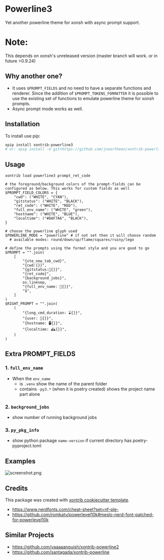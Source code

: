# Powerline3
Yet another powerline theme for xonsh with async prompt support. 

# Note: 
This depends on xonsh's unreleased version (master branch will work. or in future >0.9.24)

## Why another one?

- It uses `$PROMPT_FIELDS` and no need to have a separate functions and renderer. 
  Since the addition of `$PROMPT_TOKENS_FORMATTER` it is possible to use the existing 
  set of functions to emulate powerline theme for xonsh prompts.
- Async prompt mode works as well. 

## Installation

To install use pip:

``` bash
xpip install xontrib-powerline3
# or: xpip install -U git+https://github.com/jnoortheen/xontrib-powerline3
```

## Usage

``` xsh
xontrib load powerline3 prompt_ret_code

# the foreground/background colors of the prompt-fields can be configured as below. This works for custom fields as well
$PROMPT_FIELD_COLORS = {
    "cwd": ("WHITE", "CYAN"),
    "gitstatus": ("WHITE", "BLACK"),
    "ret_code": ("WHITE", "RED"),
    "full_env_name": ("WHITE", "green"),
    "hostname": ("WHITE", "BLUE"),
    "localtime": ("#DAF7A6", "BLACK"),
}

# choose the powerline glyph used
$POWERLINE_MODE = "powerline" # if not set then it will choose random
  # available modes: round/down/up/flame/squares/ruiny/lego

# define the prompts using the format style and you are good to go
$PROMPT = "".join(
    [
        "{vte_new_tab_cwd}",
        "{cwd:{}}",
        "{gitstatus:{}}",
        "{ret_code}",
        "{background_jobs}",
        os.linesep,
        "{full_env_name: 🐍{}}",
        "$",
    ]
)
$RIGHT_PROMPT = "".join(
    (
        "{long_cmd_duration: ⌛{}}",
        "{user: 🤖{}}",
        "{hostname: 🖥{}}",
        "{localtime: 🕰{}}",
    )
)
```

## Extra PROMPT_FIELDS

### 1. `full_env_name`

- When the `env_name` 
  - is `.venv` show the name of the parent folder
  - contains `-py3.*` (when it is poetry created) shows the project name part alone
  
### 2. `background_jobs`
- show number of running background jobs

### 3. `py_pkg_info`
- show python package `name-version` if current directory has poetry-pyproject.toml

## Examples

![screenshot.png](docs/screenshot.png)

## Credits

This package was created with [xontrib cookiecutter template](https://github.com/jnoortheen/xontrib-cookiecutter).
- https://www.nerdfonts.com/cheat-sheet?set=nf-ple-
- https://github.com/romkatv/powerlevel10k#meslo-nerd-font-patched-for-powerlevel10k

## Similar Projects
- https://github.com/vaaaaanquish/xontrib-powerline2
- https://github.com/santagada/xontrib-powerline

